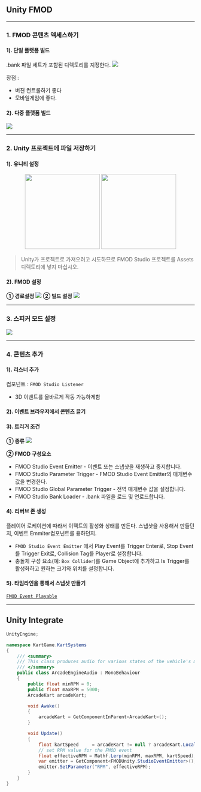 ## Unity FMOD 

---

### 1. FMOD 콘텐츠 엑세스하기

#### 1). 단일 플랫폼 빌드
.bank 파일 세트가 포함된 디렉토리를 지정한다. 
<img src="./src/Doc/2023-04-21-15-58-43.png">

장점 : 
* 버젼 컨트롤하기 좋다 
* 모바일게임에 좋다.

#### 2). 다중 플랫폼 빌드
<img src="./src/Doc/2023-04-21-15-58-37.png">

---

### 2. Unity 프로젝트에 파일 저장하기

#### 1). 유니티 설정

<div align=center>
    <img src="./src/2023-04-21-16-14-43.png" height="200px">
    <img src="./src/2023-04-21-16-15-41.png" height="200px">
</div>

> Unity가 프로젝트로 가져오려고 시도하므로 FMOD Studio 프로젝트를 Assets 디렉토리에 넣지 마십시오.

#### 2). FMOD 설정
**① 경로설정**
<img src="./src/2023-04-21-16-16-19.png">
**② 빌드 설정**
<img src="./src/2023-04-21-16-19-07.png">

---

### 3.  스피커 모드 설정

<img src="./src/2023-04-21-16-21-47.png">

---

### 4. 콘텐츠 추가

#### 1). 리스너 추가
컴포넌트 : `FMOD Studio Listener` 
* 3D 이벤트를 올바르게 작동 가능하게함

#### 2). 이벤트 브라우저에서 콘텐츠 끌기

#### 3). 트리거 조건
**① 종류**
<img src="./src/2023-04-21-17-32-09.png">

**② FMOD 구성요소**
* FMOD Studio Event Emitter - 이벤트 또는 스냅샷을 재생하고 중지합니다.
* FMOD Studio Parameter Trigger - FMOD Studio Event Emitter의 매개변수 값을 변경한다.
* FMOD Studio Global Parameter Trigger - 전역 매개변수 값을 설정합니다.
* FMOD Studio Bank Loader - .bank 파일을 로드 및 언로드합니다.

#### 4). 리버브 존 생성
플레이어 로케이션에 따라서 이펙트의 활성화 상태를 만든다.
스냅샷을 사용해서 만들던지, 이벤트 Emmiter컴포넌트를 용하던지.

* `FMOD Studio Event Emitter` 에서 Play Event를 Trigger Enter로, Stop Event를 Trigger Exit로, Collision Tag를 Player로 설정합니다.
* 충돌체 구성 요소(예: `Box Collider`)를 Game Object에 추가하고 Is Trigger를 활성화하고 원하는 크기와 위치를 설정합니다.

#### 5). 타임라인을 통해서 스냅샷 만들기
[`FMOD Event Playable`](https://fmod.com/docs/2.01/unity/timeline.html)

---

## Unity Integrate
```cs
UnityEngine;

namespace KartGame.KartSystems
{
    /// <summary>
    /// This class produces audio for various states of the vehicle's movement.
    /// </summary>
    public class ArcadeEngineAudio : MonoBehaviour
    {
        public float minRPM = 0;
        public float maxRPM = 5000;
        ArcadeKart arcadeKart;

        void Awake()
        {
            arcadeKart = GetComponentInParent<ArcadeKart>();
        }

        void Update()
        {
            float kartSpeed     = arcadeKart != null ? arcadeKart.LocalSpeed() : 0;
            // set RPM value for the FMOD event
            float effectiveRPM = Mathf.Lerp(minRPM, maxRPM, kartSpeed);
            var emitter = GetComponent<FMODUnity.StudioEventEmitter>();
            emitter.SetParameter("RPM", effectiveRPM);
        }
    }
}
```